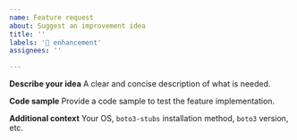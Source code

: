```yaml
---
name: Feature request
about: Suggest an improvement idea
title: ''
labels: '🚀 enhancement'
assignees: ''

---
```


**Describe your idea**
A clear and concise description of what is needed.

**Code sample**
Provide a code sample to test the feature implementation.

**Additional context**
Your OS, `boto3-stubs` installation method, `boto3` version, etc.
